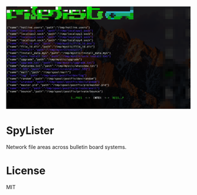 <p align=left>
    <img src="screenshots/spylister-0.0.1.png" width="500"/>
</p>

# SpyLister
Network file areas across bulletin board systems.

# License
MIT
